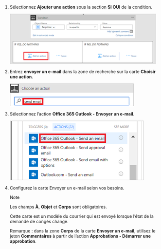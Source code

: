 1. Sélectionnez **Ajouter une action** sous la section **SI OUI** de la condition.
   
    ![ajouter une étape](media/modern-approvals/add-action-after-condition.png)
2. Entrez **envoyer un e-mail** dans la zone de recherche sur la carte **Choisir une action**.
   
    ![rechercher des actions de messagerie](media/modern-approvals/search-send-email-yes.png)
3. Sélectionnez l’action **Office 365 Outlook - Envoyer un e-mail**.
   
    ![sélectionner l’action Envoyer un e-mail](media/modern-approvals/select-send-email-yes.png)
4. Configurez la carte Envoyer un e-mail selon vos besoins.
   
     >[!NOTE]
     > Les champs **À**, **Objet** et **Corps** sont obligatoires.
     >
     >
   
     Cette carte est un modèle du courrier qui est envoyé lorsque l’état de la demande de congés change.
   
     Remarque : dans la zone **Corps** de la carte **Envoyer un e-mail**, utilisez le jeton **Commentaires** à partir de l’action **Approbations - Démarrer une approbation**.

